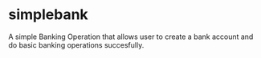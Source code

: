 # simplebank
A simple Banking Operation that allows user to create a bank account and do basic banking operations succesfully. 
